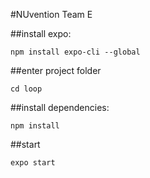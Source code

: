 #NUvention Team E


##install expo:
```
npm install expo-cli --global
```
##enter project folder
```
cd loop 
```
##install dependencies:
```
npm install
```
##start
```
expo start
```
